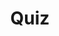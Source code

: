 ---
title: "Quiz"
passing_percentage: 70
layout: "test"
type: "test"
questions:
  - id: "q1"
    text: "What is the recommended setting for the View Selector in Visualizer mode?"
    type: "single-answer"
    marks: 2
    options:
      - id: "a"
        text: "Multi-node"
      - id: "b"
        text: "Single Node"
        is_correct: true
      - id: "c"
        text: "Cluster-wide"
      - id: "d"
        text: "All Resources"
  - id: "q2"
    text: "Which namespaces should be selected in the filter to view both Dapr and Redis resources? (Select all that apply)"
    type: "multiple-answers"
    marks: 2
    options:
      - id: "a"
        text: "dapr-system"
        is_correct: true
      - id: "b"
        text: "default"
        is_correct: true
      - id: "c"
        text: "kube-system"
      - id: "d"
        text: "istio-system"
  - id: "q3"
    text: "Which platform provides the distributed application runtime?"
    type: "short_answer" 
    marks: 2
    correct_answer: "Dapr" 
---